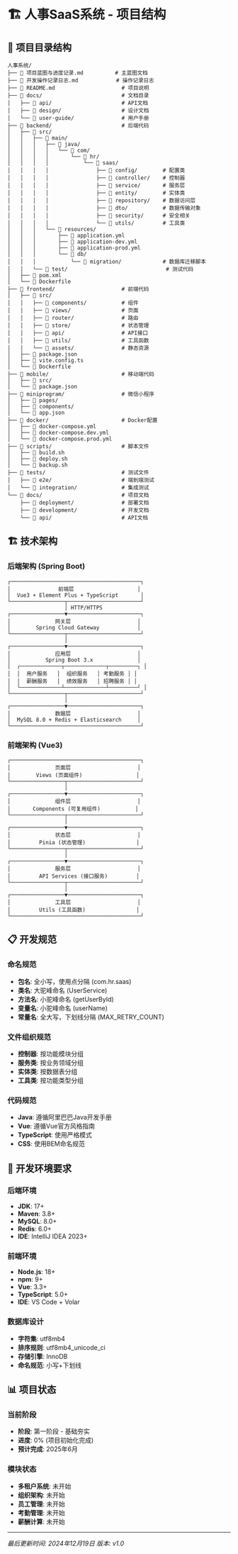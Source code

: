# 🏗️ 人事SaaS系统 - 项目结构

## 📁 项目目录结构

```
人事系统/
├── 📄 项目蓝图与进度记录.md          # 主蓝图文档
├── 📄 开发操作记录日志.md            # 操作记录日志
├── 📄 README.md                     # 项目说明
├── 📁 docs/                         # 文档目录
│   ├── 📁 api/                      # API文档
│   ├── 📁 design/                   # 设计文档
│   └── 📁 user-guide/               # 用户手册
├── 📁 backend/                      # 后端代码
│   ├── 📁 src/
│   │   ├── 📁 main/
│   │   │   ├── 📁 java/
│   │   │   │   └── 📁 com/
│   │   │   │       └── 📁 hr/
│   │   │   │           └── 📁 saas/
│   │   │   │               ├── 📁 config/        # 配置类
│   │   │   │               ├── 📁 controller/    # 控制器
│   │   │   │               ├── 📁 service/       # 服务层
│   │   │   │               ├── 📁 entity/        # 实体类
│   │   │   │               ├── 📁 repository/    # 数据访问层
│   │   │   │               ├── 📁 dto/           # 数据传输对象
│   │   │   │               ├── 📁 security/      # 安全相关
│   │   │   │               └── 📁 utils/         # 工具类
│   │   │   └── 📁 resources/
│   │   │       ├── 📄 application.yml
│   │   │       ├── 📄 application-dev.yml
│   │   │       ├── 📄 application-prod.yml
│   │   │       └── 📁 db/
│   │   │           └── 📄 migration/             # 数据库迁移脚本
│   │   └── 📁 test/                               # 测试代码
│   ├── 📄 pom.xml
│   └── 📄 Dockerfile
├── 📁 frontend/                     # 前端代码
│   ├── 📁 src/
│   │   ├── 📁 components/           # 组件
│   │   ├── 📁 views/                # 页面
│   │   ├── 📁 router/               # 路由
│   │   ├── 📁 store/                # 状态管理
│   │   ├── 📁 api/                  # API接口
│   │   ├── 📁 utils/                # 工具函数
│   │   └── 📁 assets/               # 静态资源
│   ├── 📄 package.json
│   ├── 📄 vite.config.ts
│   └── 📄 Dockerfile
├── 📁 mobile/                       # 移动端代码
│   ├── 📁 src/
│   └── 📄 package.json
├── 📁 miniprogram/                  # 微信小程序
│   ├── 📁 pages/
│   ├── 📁 components/
│   └── 📄 app.json
├── 📁 docker/                       # Docker配置
│   ├── 📄 docker-compose.yml
│   ├── 📄 docker-compose.dev.yml
│   └── 📄 docker-compose.prod.yml
├── 📁 scripts/                      # 脚本文件
│   ├── 📄 build.sh
│   ├── 📄 deploy.sh
│   └── 📄 backup.sh
├── 📁 tests/                        # 测试文件
│   ├── 📁 e2e/                      # 端到端测试
│   └── 📁 integration/              # 集成测试
└── 📁 docs/                         # 项目文档
    ├── 📁 deployment/               # 部署文档
    ├── 📁 development/              # 开发文档
    └── 📁 api/                      # API文档
```

## 🏗️ 技术架构

### 后端架构 (Spring Boot)
```
┌─────────────────────────────────────────┐
│               前端层                    │
│  Vue3 + Element Plus + TypeScript       │
└─────────────────┬───────────────────────┘
                  │ HTTP/HTTPS
┌─────────────────▼───────────────────────┐
│              网关层                     │
│        Spring Cloud Gateway            │
└─────────────────┬───────────────────────┘
                  │
┌─────────────────▼───────────────────────┐
│              应用层                     │
│           Spring Boot 3.x              │
│  ┌─────────────┬─────────────┬─────────┐ │
│  │  用户服务   │  组织服务   │ 考勤服务 │ │
│  │  薪酬服务   │  绩效服务   │ 招聘服务 │ │
│  └─────────────┴─────────────┴─────────┘ │
└─────────────────┬───────────────────────┘
                  │
┌─────────────────▼───────────────────────┐
│              数据层                     │
│  MySQL 8.0 + Redis + Elasticsearch     │
└─────────────────────────────────────────┘
```

### 前端架构 (Vue3)
```
┌─────────────────────────────────────────┐
│              页面层                     │
│        Views (页面组件)                 │
└─────────────────┬───────────────────────┘
                  │
┌─────────────────▼───────────────────────┐
│              组件层                     │
│       Components (可复用组件)           │
└─────────────────┬───────────────────────┘
                  │
┌─────────────────▼───────────────────────┐
│              状态层                     │
│         Pinia (状态管理)                │
└─────────────────┬───────────────────────┘
                  │
┌─────────────────▼───────────────────────┐
│              服务层                     │
│         API Services (接口服务)         │
└─────────────────┬───────────────────────┘
                  │
┌─────────────────▼───────────────────────┐
│              工具层                     │
│         Utils (工具函数)                │
└─────────────────────────────────────────┘
```

## 📋 开发规范

### 命名规范
- **包名**: 全小写，使用点分隔 (com.hr.saas)
- **类名**: 大驼峰命名 (UserService)
- **方法名**: 小驼峰命名 (getUserById)
- **变量名**: 小驼峰命名 (userName)
- **常量名**: 全大写，下划线分隔 (MAX_RETRY_COUNT)

### 文件组织规范
- **控制器**: 按功能模块分组
- **服务类**: 按业务领域分组
- **实体类**: 按数据表分组
- **工具类**: 按功能类型分组

### 代码规范
- **Java**: 遵循阿里巴巴Java开发手册
- **Vue**: 遵循Vue官方风格指南
- **TypeScript**: 使用严格模式
- **CSS**: 使用BEM命名规范

## 🔧 开发环境要求

### 后端环境
- **JDK**: 17+
- **Maven**: 3.8+
- **MySQL**: 8.0+
- **Redis**: 6.0+
- **IDE**: IntelliJ IDEA 2023+

### 前端环境
- **Node.js**: 18+
- **npm**: 9+
- **Vue**: 3.3+
- **TypeScript**: 5.0+
- **IDE**: VS Code + Volar

### 数据库设计
- **字符集**: utf8mb4
- **排序规则**: utf8mb4_unicode_ci
- **存储引擎**: InnoDB
- **命名规范**: 小写+下划线

## 📊 项目状态

### 当前阶段
- **阶段**: 第一阶段 - 基础夯实
- **进度**: 0% (项目初始化完成)
- **预计完成**: 2025年6月

### 模块状态
- **多租户系统**: 未开始
- **组织架构**: 未开始
- **员工管理**: 未开始
- **考勤管理**: 未开始
- **薪酬计算**: 未开始

---

*最后更新时间: 2024年12月19日*
*版本: v1.0*
